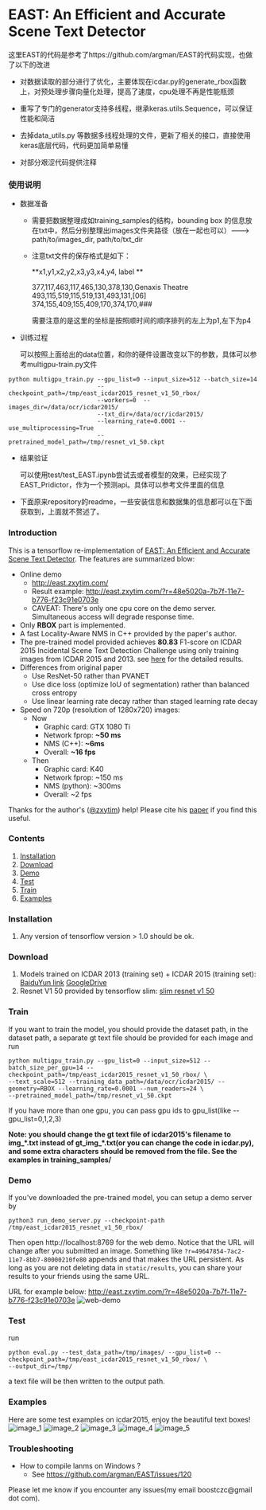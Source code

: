 # EAST: An Efficient and Accurate Scene Text Detector

这里EAST的代码是参考了https://github.com/argman/EAST的代码实现，也做了以下的改进

- 对数据读取的部分进行了优化，主要体现在icdar.py的generate_rbox函数上，对预处理步骤向量化处理，提高了速度，cpu处理不再是性能瓶颈
- 重写了专门的generator支持多线程，继承keras.utils.Sequence，可以保证性能和简洁

- 去掉data_utils.py 等数据多线程处理的文件，更新了相关的接口，直接使用keras底层代码，代码更加简单易懂
- 对部分艰涩代码提供注释

### 使用说明

- 数据准备

  - 需要把数据整理成如training_samples的结构，bounding box 的信息放在txt中，然后分别整理出images文件夹路径（放在一起也可以）---> path/to/images_dir, path/to/txt_dir

  - 注意txt文件的保存格式是如下：

    **x1,y1,x2,y2,x3,y3,x4,y4, label ** 

    377,117,463,117,465,130,378,130,Genaxis Theatre
    493,115,519,115,519,131,493,131,[06]
    374,155,409,155,409,170,374,170,###

    需要注意的是这里的坐标是按照顺时间的顺序排列的左上为p1,左下为p4

- 训练过程

  可以按照上面给出的data位置，和你的硬件设置改变以下的参数，具体可以参考multigpu-train.py文件

```
python multigpu_train.py --gpu_list=0 --input_size=512 --batch_size=14 
                         --checkpoint_path=/tmp/east_icdar2015_resnet_v1_50_rbox/ 
                         --workers=0  --images_dir=/data/ocr/icdar2015/ 
                         --txt_dir=/data/ocr/icdar2015/ 
                         --learning_rate=0.0001 --use_multiprocessing=True
                         --pretrained_model_path=/tmp/resnet_v1_50.ckpt
```

- 结果验证

  可以使用test/test_EAST.ipynb尝试去或者模型的效果，已经实现了EAST_Pridictor，作为一个预测api。具体可以参考文件里面的信息

- 下面原来repository的readme，一些安装信息和数据集的信息都可以在下面获取到，上面就不赘述了。

### Introduction
This is a tensorflow re-implementation of [EAST: An Efficient and Accurate Scene Text Detector](https://arxiv.org/abs/1704.03155v2).
The features are summarized blow:
+ Online demo
	+ http://east.zxytim.com/
	+ Result example: http://east.zxytim.com/?r=48e5020a-7b7f-11e7-b776-f23c91e0703e
	+ CAVEAT: There's only one cpu core on the demo server. Simultaneous access will degrade response time.
+ Only **RBOX** part is implemented.
+ A fast Locality-Aware NMS in C++ provided by the paper's author.
+ The pre-trained model provided achieves **80.83** F1-score on ICDAR 2015
	Incidental Scene Text Detection Challenge using only training images from ICDAR 2015 and 2013.
  see [here](http://rrc.cvc.uab.es/?ch=4&com=evaluation&view=method_samples&task=1&m=29855&gtv=1) for the detailed results.
+ Differences from original paper
	+ Use ResNet-50 rather than PVANET
	+ Use dice loss (optimize IoU of segmentation) rather than balanced cross entropy
	+ Use linear learning rate decay rather than staged learning rate decay
+ Speed on 720p (resolution of 1280x720) images:
	+ Now
		+ Graphic card: GTX 1080 Ti
		+ Network fprop: **~50 ms**
		+ NMS (C++): **~6ms**
		+ Overall: **~16 fps**
	+ Then
		+ Graphic card: K40
		+ Network fprop: ~150 ms
		+ NMS (python): ~300ms
		+ Overall: ~2 fps

Thanks for the author's ([@zxytim](https://github.com/zxytim)) help!
Please cite his [paper](https://arxiv.org/abs/1704.03155v2) if you find this useful.

### Contents
1. [Installation](#installation)
2. [Download](#download)
2. [Demo](#demo)
3. [Test](#train)
4. [Train](#test)
5. [Examples](#examples)

### Installation
1. Any version of tensorflow version > 1.0 should be ok.

### Download
1. Models trained on ICDAR 2013 (training set) + ICDAR 2015 (training set): [BaiduYun link](http://pan.baidu.com/s/1jHWDrYQ) [GoogleDrive](https://drive.google.com/open?id=0B3APw5BZJ67ETHNPaU9xUkVoV0U)
2. Resnet V1 50 provided by tensorflow slim: [slim resnet v1 50](http://download.tensorflow.org/models/resnet_v1_50_2016_08_28.tar.gz)

### Train
If you want to train the model, you should provide the dataset path, in the dataset path, a separate gt text file should be provided for each image
and run

```
python multigpu_train.py --gpu_list=0 --input_size=512 --batch_size_per_gpu=14 --checkpoint_path=/tmp/east_icdar2015_resnet_v1_50_rbox/ \
--text_scale=512 --training_data_path=/data/ocr/icdar2015/ --geometry=RBOX --learning_rate=0.0001 --num_readers=24 \
--pretrained_model_path=/tmp/resnet_v1_50.ckpt
```

If you have more than one gpu, you can pass gpu ids to gpu_list(like --gpu_list=0,1,2,3)

**Note: you should change the gt text file of icdar2015's filename to img_\*.txt instead of gt_img_\*.txt(or you can change the code in icdar.py), and some extra characters should be removed from the file.
See the examples in training_samples/**

### Demo
If you've downloaded the pre-trained model, you can setup a demo server by
```
python3 run_demo_server.py --checkpoint-path /tmp/east_icdar2015_resnet_v1_50_rbox/
```
Then open http://localhost:8769 for the web demo. Notice that the URL will change after you submitted an image.
Something like `?r=49647854-7ac2-11e7-8bb7-80000210fe80` appends and that makes the URL persistent.
As long as you are not deleting data in `static/results`, you can share your results to your friends using
the same URL.

URL for example below: http://east.zxytim.com/?r=48e5020a-7b7f-11e7-b776-f23c91e0703e
![web-demo](demo_images/web-demo.png)


### Test
run
```
python eval.py --test_data_path=/tmp/images/ --gpu_list=0 --checkpoint_path=/tmp/east_icdar2015_resnet_v1_50_rbox/ \
--output_dir=/tmp/
```

a text file will be then written to the output path.


### Examples
Here are some test examples on icdar2015, enjoy the beautiful text boxes!
![image_1](demo_images/img_2.jpg)
![image_2](demo_images/img_10.jpg)
![image_3](demo_images/img_14.jpg)
![image_4](demo_images/img_26.jpg)
![image_5](demo_images/img_75.jpg)

### Troubleshooting
+ How to compile lanms on Windows ?
  + See https://github.com/argman/EAST/issues/120

Please let me know if you encounter any issues(my email boostczc@gmail dot com).
